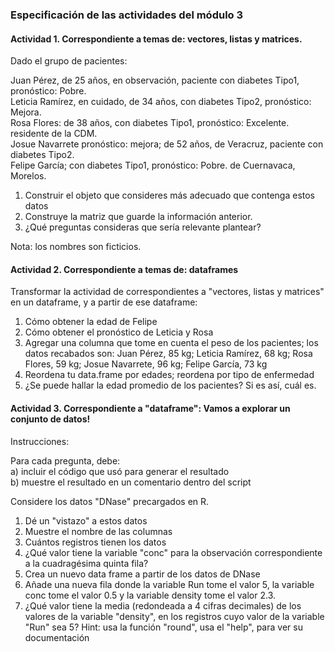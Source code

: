 ### Especificación de las actividades del módulo 3

#### Actividad 1. Correspondiente a temas de: vectores, listas y matrices.

Dado el grupo de pacientes:

Juan Pérez, de 25 años, en observación, paciente con diabetes Tipo1, pronóstico: Pobre.<br>
Leticia Ramírez, en cuidado, de 34 años, con diabetes Tipo2, pronóstico: Mejora.<br>
Rosa Flores: de 38 años, con diabetes Tipo1, pronóstico: Excelente. residente de la CDM.<br> 
Josue Navarrete  pronóstico: mejora; de 52 años, de Veracruz, paciente con diabetes Tipo2.<br>
Felipe García; con diabetes Tipo1, pronóstico: Pobre. de Cuernavaca, Morelos.<br>

1. Construir el objeto que consideres más adecuado que contenga estos datos
2. Construye la matriz que guarde la información anterior.
3. ¿Qué preguntas consideras que sería relevante plantear?

Nota: los nombres son ficticios.

#### Actividad 2. Correspondiente a temas de: dataframes

Transformar la actividad de correspondientes a "vectores, listas y matrices" en un dataframe, y a partir de ese dataframe:

1. Cómo obtener la edad de Felipe
2. Cómo obtener el pronóstico de Leticia y Rosa
3. Agregar una columna que tome en cuenta el peso de los pacientes; los datos recabados son: 
Juan Pérez, 85 kg; Leticia Ramírez, 68 kg; Rosa Flores, 59 kg; Josue Navarrete, 96 kg; Felipe García, 73 kg
4. Reordena tu data.frame por edades; reordena por tipo de enfermedad
5. ¿Se puede hallar la edad promedio de los pacientes? Si es así, cuál es.


#### Actividad 3. Correspondiente a "dataframe": Vamos a explorar un conjunto de datos!
Instrucciones:

Para cada pregunta, debe:<br>
a) incluir el código que usó para generar el resultado<br>
b) muestre el resultado en un comentario dentro del script<br>

Considere los datos "DNase" precargados en R.
1. Dé un "vistazo" a estos datos
2. Muestre el nombre de las columnas
3. Cuántos registros tienen los datos
4. ¿Qué valor tiene la variable "conc" para la observación correspondiente a la cuadragésima quinta fila?
5. Crea un nuevo data frame a partir de los datos de DNase
6. Añade una nueva fila donde la variable Run tome el valor 5, la variable conc tome el valor 0.5 y la variable density tome el valor 2.3.
7. ¿Qué valor tiene la media (redondeada a 4 cifras decimales) de los valores de la variable "density", en los registros cuyo valor de la variable "Run" sea 5? 
Hint: usa la función "round", usa el "help", para ver su documentación

